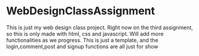 # WebDesignClassAssignment
This is just my web design class project. Right now on the third assignment, so this is only made with html, css and javascript. Will add more functionalities as we progress. This is just a template, and the login,comment,post and signup functions are all just for show
